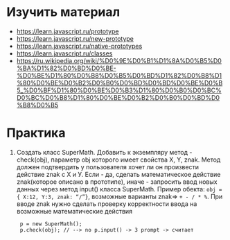 # Изучить материал

* https://learn.javascript.ru/prototype
* https://learn.javascript.ru/new-prototype
* https://learn.javascript.ru/native-prototypes
* https://learn.javascript.ru/classes
* https://ru.wikipedia.org/wiki/%D0%9E%D0%B1%D1%8A%D0%B5%D0%BA%D1%82%D0%BD%D0%BE-%D0%BE%D1%80%D0%B8%D0%B5%D0%BD%D1%82%D0%B8%D1%80%D0%BE%D0%B2%D0%B0%D0%BD%D0%BD%D0%BE%D0%B5_%D0%BF%D1%80%D0%BE%D0%B3%D1%80%D0%B0%D0%BC%D0%BC%D0%B8%D1%80%D0%BE%D0%B2%D0%B0%D0%BD%D0%B8%D0%B5

# Практика

1) Создать класс SuperMath. Добавить к экземпляру метод - check(obj), параметр obj которого имеет свойства X, Y, znak. Метод должен подтвердить у пользователя хочет ли он произвести действие znak c Х и У. Если - да, сделать математическое действие znak(которое описано в прототипе), иначе - запросить ввод новых данных через метод input() класса SuperMath.
Пример обекта: `obj = { X:12, Y:3, znak: “/”}`, возможные варианты znak=>  `+ - / * %`.
При вводе znak нужно сделать проверку корректности ввода на возможные математические действия

        p = new SuperMath();
        p.check(obj); // --> no p.input() -> 3 prompt -> считает